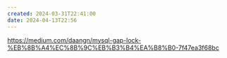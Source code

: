 ```yaml
---
created: 2024-03-31T22:41:00
date: 2024-04-13T22:56
---
```

https://medium.com/daangn/mysql-gap-lock-%EB%8B%A4%EC%8B%9C%EB%B3%B4%EA%B8%B0-7f47ea3f68bc